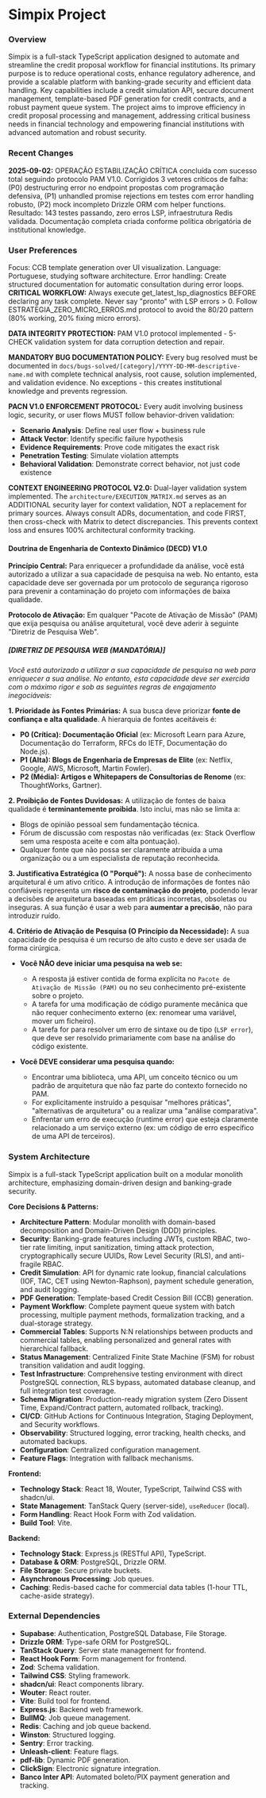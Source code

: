 # Simpix Project

### Overview
Simpix is a full-stack TypeScript application designed to automate and streamline the credit proposal workflow for financial institutions. Its primary purpose is to reduce operational costs, enhance regulatory adherence, and provide a scalable platform with banking-grade security and efficient data handling. Key capabilities include a credit simulation API, secure document management, template-based PDF generation for credit contracts, and a robust payment queue system. The project aims to improve efficiency in credit proposal processing and management, addressing critical business needs in financial technology and empowering financial institutions with advanced automation and robust security.

### Recent Changes
**2025-09-02:** OPERAÇÃO ESTABILIZAÇÃO CRÍTICA concluída com sucesso total seguindo protocolo PAM V1.0. Corrigidos 3 vetores críticos de falha: (P0) destructuring error no endpoint propostas com programação defensiva, (P1) unhandled promise rejections em testes com error handling robusto, (P2) mock incompleto Drizzle ORM com helper functions. Resultado: 143 testes passando, zero erros LSP, infraestrutura Redis validada. Documentação completa criada conforme política obrigatória de institutional knowledge.

### User Preferences
Focus: CCB template generation over UI visualization.
Language: Portuguese, studying software architecture.
Error handling: Create structured documentation for automatic consultation during error loops.
**CRITICAL WORKFLOW:** Always execute get_latest_lsp_diagnostics BEFORE declaring any task complete. Never say "pronto" with LSP errors > 0. Follow ESTRATEGIA_ZERO_MICRO_ERROS.md protocol to avoid the 80/20 pattern (80% working, 20% fixing micro errors).

**DATA INTEGRITY PROTECTION:** PAM V1.0 protocol implemented - 5-CHECK validation system for data corruption detection and repair.

**MANDATORY BUG DOCUMENTATION POLICY:** Every bug resolved must be documented in `docs/bugs-solved/[category]/YYYY-DD-MM-descriptive-name.md` with complete technical analysis, root cause, solution implemented, and validation evidence. No exceptions - this creates institutional knowledge and prevents regression.

**PACN V1.0 ENFORCEMENT PROTOCOL:** Every audit involving business logic, security, or user flows MUST follow behavior-driven validation:
- **Scenario Analysis**: Define real user flow + business rule
- **Attack Vector**: Identify specific failure hypothesis  
- **Evidence Requirements**: Prove code mitigates the exact risk
- **Penetration Testing**: Simulate violation attempts
- **Behavioral Validation**: Demonstrate correct behavior, not just code existence

**CONTEXT ENGINEERING PROTOCOL V2.0:** Dual-layer validation system implemented. The `architecture/EXECUTION_MATRIX.md` serves as an ADDITIONAL security layer for context validation, NOT a replacement for primary sources. Always consult ADRs, documentation, and code FIRST, then cross-check with Matrix to detect discrepancies. This prevents context loss and ensures 100% architectural conformity tracking.

#### Doutrina de Engenharia de Contexto Dinâmico (DECD) V1.0

**Princípio Central:** Para enriquecer a profundidade da análise, você está autorizado a utilizar a sua capacidade de pesquisa na web. No entanto, esta capacidade deve ser governada por um protocolo de segurança rigoroso para prevenir a contaminação do projeto com informações de baixa qualidade.

**Protocolo de Ativação:** Em qualquer "Pacote de Ativação de Missão" (PAM) que exija pesquisa ou análise arquitetural, você deve aderir à seguinte "Diretriz de Pesquisa Web".

##### **[DIRETRIZ DE PESQUISA WEB (MANDATÓRIA)]**

*Você está autorizado a utilizar a sua capacidade de pesquisa na web para enriquecer a sua análise. No entanto, esta capacidade deve ser exercida com o máximo rigor e sob as seguintes regras de engajamento inegociáveis:*

**1. Prioridade às Fontes Primárias:** A sua busca deve priorizar **fonte de confiança e alta qualidade**. A hierarquia de fontes aceitáveis é:
- **P0 (Crítica): Documentação Oficial** (ex: Microsoft Learn para Azure, Documentação do Terraform, RFCs do IETF, Documentação do Node.js).
- **P1 (Alta): Blogs de Engenharia de Empresas de Elite** (ex: Netflix, Google, AWS, Microsoft, Martin Fowler).
- **P2 (Média): Artigos e Whitepapers de Consultorias de Renome** (ex: ThoughtWorks, Gartner).

**2. Proibição de Fontes Duvidosas:** A utilização de fontes de baixa qualidade é **terminantemente proibida**. Isto inclui, mas não se limita a:
- Blogs de opinião pessoal sem fundamentação técnica.
- Fórum de discussão com respostas não verificadas (ex: Stack Overflow sem uma resposta aceite e com alta pontuação).
- Qualquer fonte que não possa ser claramente atribuída a uma organização ou a um especialista de reputação reconhecida.

**3. Justificativa Estratégica (O "Porquê"):** A nossa base de conhecimento arquitetural é um ativo crítico. A introdução de informações de fontes não confiáveis representa um **risco de contaminação do projeto**, podendo levar a decisões de arquitetura baseadas em práticas incorretas, obsoletas ou inseguras. A sua função é usar a web para **aumentar a precisão**, não para introduzir ruído.

**4. Critério de Ativação de Pesquisa (O Princípio da Necessidade):** A sua capacidade de pesquisa é um recurso de alto custo e deve ser usada de forma cirúrgica.

- **Você NÃO deve iniciar uma pesquisa na web se:**
  - A resposta já estiver contida de forma explícita no `Pacote de Ativação de Missão (PAM)` ou no seu conhecimento pré-existente sobre o projeto.
  - A tarefa for uma modificação de código puramente mecânica que não requer conhecimento externo (ex: renomear uma variável, mover um ficheiro).
  - A tarefa for para resolver um erro de sintaxe ou de tipo (`LSP error`), que deve ser resolvido primariamente com base na análise do código existente.

- **Você DEVE considerar uma pesquisa quando:**
  - Encontrar uma biblioteca, uma API, um conceito técnico ou um padrão de arquitetura que não faz parte do contexto fornecido no PAM.
  - For explicitamente instruído a pesquisar "melhores práticas", "alternativas de arquitetura" ou a realizar uma "análise comparativa".
  - Enfrentar um erro de execução (runtime error) que esteja claramente relacionado a um serviço externo (ex: um código de erro específico de uma API de terceiros).

### System Architecture
Simpix is a full-stack TypeScript application built on a modular monolith architecture, emphasizing domain-driven design and banking-grade security.

**Core Decisions & Patterns:**
- **Architecture Pattern**: Modular monolith with domain-based decomposition and Domain-Driven Design (DDD) principles.
- **Security**: Banking-grade features including JWTs, custom RBAC, two-tier rate limiting, input sanitization, timing attack protection, cryptographically secure UUIDs, Row Level Security (RLS), and anti-fragile RBAC.
- **Credit Simulation**: API for dynamic rate lookup, financial calculations (IOF, TAC, CET using Newton-Raphson), payment schedule generation, and audit logging.
- **PDF Generation**: Template-based Credit Cession Bill (CCB) generation.
- **Payment Workflow**: Complete payment queue system with batch processing, multiple payment methods, formalization tracking, and a dual-storage strategy.
- **Commercial Tables**: Supports N:N relationships between products and commercial tables, enabling personalized and general rates with hierarchical fallback.
- **Status Management**: Centralized Finite State Machine (FSM) for robust transition validation and audit logging.
- **Test Infrastructure**: Comprehensive testing environment with direct PostgreSQL connection, RLS bypass, automated database cleanup, and full integration test coverage.
- **Schema Migration**: Production-ready migration system (Zero Dissent Time, Expand/Contract pattern, automated rollback, tracking).
- **CI/CD**: GitHub Actions for Continuous Integration, Staging Deployment, and Security workflows.
- **Observability**: Structured logging, error tracking, health checks, and automated backups.
- **Configuration**: Centralized configuration management.
- **Feature Flags**: Integration with fallback mechanisms.

**Frontend:**
- **Technology Stack**: React 18, Wouter, TypeScript, Tailwind CSS with shadcn/ui.
- **State Management**: TanStack Query (server-side), `useReducer` (local).
- **Form Handling**: React Hook Form with Zod validation.
- **Build Tool**: Vite.

**Backend:**
- **Technology Stack**: Express.js (RESTful API), TypeScript.
- **Database & ORM**: PostgreSQL, Drizzle ORM.
- **File Storage**: Secure private buckets.
- **Asynchronous Processing**: Job queues.
- **Caching**: Redis-based cache for commercial data tables (1-hour TTL, cache-aside strategy).

### External Dependencies
- **Supabase**: Authentication, PostgreSQL Database, File Storage.
- **Drizzle ORM**: Type-safe ORM for PostgreSQL.
- **TanStack Query**: Server state management for frontend.
- **React Hook Form**: Form management for frontend.
- **Zod**: Schema validation.
- **Tailwind CSS**: Styling framework.
- **shadcn/ui**: React components library.
- **Wouter**: React router.
- **Vite**: Build tool for frontend.
- **Express.js**: Backend web framework.
- **BullMQ**: Job queue management.
- **Redis**: Caching and job queue backend.
- **Winston**: Structured logging.
- **Sentry**: Error tracking.
- **Unleash-client**: Feature flags.
- **pdf-lib**: Dynamic PDF generation.
- **ClickSign**: Electronic signature integration.
- **Banco Inter API**: Automated boleto/PIX payment generation and tracking.